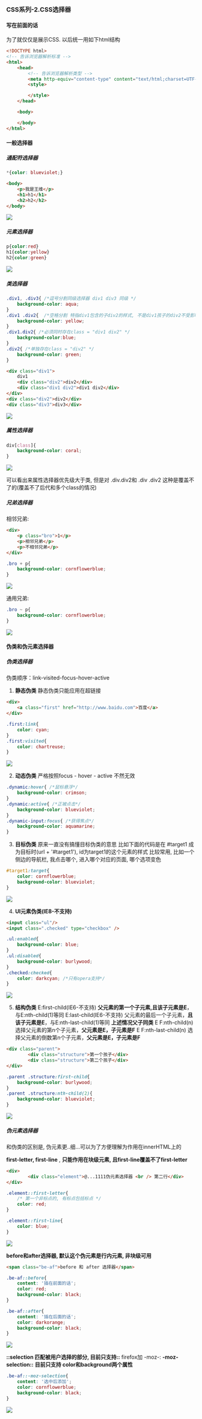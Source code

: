 ### CSS系列-2.CSS选择器

#### 写在前面的话
为了就仅仅是展示CSS. 以后统一用如下html结构

```html
<!DOCTYPE html>
<!-- 告诉浏览器解析标准 -->
<html>
    <head>
        <!-- 告诉浏览器解析类型 -->
        <meta http-equiv="content-type" content="text/html;charset=UTF-8">
        <style>

        </style>
    </head>

    <body>

    </body>
</html>
```

#### 一般选择器
##### 通配符选择器
```css
*{color: blueviolet;}
```
```html
<body>
    <p>我是王维</p>
    <h1>h1</h1>
    <h2>h2</h2>
</body>
```

![](https://174studio.com:17480/blog/wp-content/uploads/2018/09/cb2006297f469508019f3240d3433b77.png)

##### 元素选择器
```css
p{color:red}
h1{color:yellow}
h2{color:green}
```
![](https://174studio.com:17480/blog/wp-content/uploads/2018/09/45e991461d8e6fecb9cbecfff7906945.png)

##### 类选择器
```css
.div1, .div3{ /*逗号分割同级选择器 div1 div3 同级 */
	background-color: aqua;
}
.div1 .div2{  /*空格分割 特指div1包含的子div2的样式, 不是div1孩子的div2不受影响 */
	background-color: yellow;
}
.div1.div2{ /*必须同时存在class = "div1 div2" */
	background-color:blue;
}
.div2{ /*单独存在class = "div2" */
	background-color: green;
}
```

```html
<div class="div1">
	div1
	<div class="div2">div2</div>
	<div class="div1 div2">div1 div2</div>
</div>
<div class="div2">div2</div>
<div class="div3">div3</div>
```
![](https://174studio.com:17480/blog/wp-content/uploads/2018/09/028cf2dddc644e4f0d91e4def3057875.png)

#####  属性选择器
```css
div[class]{
	background-color: coral;
}
```
![](https://174studio.com:17480/blog/wp-content/uploads/2018/09/2ab3e0181f7d13088b75075cc420440d.png)

可以看出来属性选择器优先级大于类, 但是对 .div.div2和 .div .div2 这种是覆盖不了的(覆盖不了后代和多个class的情况)

#####  兄弟选择器
相邻兄弟:
```html
<div>
	<p class="bro">1</p>
	<p>相邻兄弟</p>
	<p>不相邻兄弟</p>
</div>
```
```css
.bro + p{
	background-color: cornflowerblue;
}
```

![](https://174studio.com:17480/blog/wp-content/uploads/2018/09/705076e8da46268b8abd51a4cbc3f43d.png)

通用兄弟:
```css
.bro ~ p{
	background-color: cornflowerblue;
}
```

![](https://174studio.com:17480/blog/wp-content/uploads/2018/09/234df5b524b56a193905224eb2d7e3ab.png)

#### 伪类和伪元素选择器
##### 伪类选择器
伪类顺序：link-visited-focus-hover-active

1. **静态伪类**
静态伪类只能应用在超链接
```html
<div>
	<a class="first" href="http://www.baidu.com">百度</a>
</div>
```
```css
.first:link{
	color: cyan;
}
.first:visited{
	color: chartreuse;
}
```
![](https://174studio.com:17480/blog/wp-content/uploads/2018/09/e08de520dc50cfbd6c00bfb9a9d5fef2.png)

2. **动态伪类**
严格按照focus - hover - active 不然无效
```css
.dynamic:hover{ /*鼠标悬浮*/
	background-color: crimson;
}
.dynamic:active{ /*正被点击*/
	background-color: blueviolet;
}
.dynamic-input:focus{ /*获得焦点*/
	background-color: aquamarine;
}
```
3. **目标伪类**
原来一直没有搞懂目标伪类的意思
比如下面的代码是在 #target1 成为目标时(url + '#target1'), id为target1的这个元素的样式
比较常用, 比如一个侧边的导航栏, 我点击哪个, 进入哪个对应的页面, 哪个选项变色
```css
#target1:target{
	color: cornflowerblue;
	background-color: blueviolet;
}
```
![](https://174studio.com:17480/blog/wp-content/uploads/2018/09/6a762b22dcfe4af11eab5a64abd1c3f2.png)

4. **UI元素伪类(IE8-不支持)**
```html
<input class="ul"/>
<input class=".checked" type="checkbox" />
```
```css
.ul:enabled{
	background-color: blue;
}
.ul:disabled{
	background-color: burlywood;
}
.checked:checked{
	color: darkcyan; /*只有opera支持*/
}
```
![](https://174studio.com:17480/blog/wp-content/uploads/2018/09/d4a3fc5c036a0318c0ee1f4c71c6267e.png)

5. **结构伪类**
E:first-child(IE6-不支持) **父元素的第一个子元素,且该子元素是E**，与E:nth-child(1)等同
E:last-child(IE6-不支持) 父元素的最后一个子元素，**且该子元素是E**，与E:nth-last-child(1)等同
**上述情况父子同类**
E F:nth-child(n)     选择父元素的第n个子元素，**父元素是E，子元素是F**
E F:nth-last-child(n)     选择父元素的倒数第n个子元素，**父元素是E，子元素是F**
```html
<div class="parent">
		<div class="structure">第一个孩子</div>
		<div class="structure">第二个孩子</div>
</div>
```
```css
.parent .structure:first-child{
	background-color: burlywood;
}
.parent .structure:nth-child(2){
	background-color: blueviolet;
}
```
![](https://174studio.com:17480/blog/wp-content/uploads/2018/09/afe86369643214c08fbaffb5e0533a1d.png)

##### 伪元素选择器
和伪类的区别是, 伪元素更..细...可以为了方便理解为作用在innerHTML上的

**first-letter, first-line** , **只能作用在块级元素, 且first-line覆盖不了first-letter**

```html
<div>
		<div class="element">@...1111伪元素选择器 <br /> 第二行</div>
</div>
```
```css
.element::first-letter{
	/* 第一个非标点的, 有标点包括标点 */
	color: red;
}

.element::first-line{
	color: blue;
}
```
![](https://174studio.com:17480/blog/wp-content/uploads/2018/09/83758b67cd863730e3b08ed645a6ef05.png)

**before和after选择器, 默认这个伪元素是行内元素, 非块级可用**
```html
<span class="be-af">before 和 after 选择器</span>
```
```css
.be-af::before{
	content: '插在前面的话';
	color: red;
	background-color: black;
}

.be-af::after{
	content: '插在后面的话';
	color: darkorange;
	background-color: black; 
}
```
![](https://174studio.com:17480/blog/wp-content/uploads/2018/09/c27dd6e49b610a7b8b9618d5c72ac847.png)

**::selection 匹配被用户选择的部分, 目前只支持::**
firefox加 -moz-: **-moz-selection::** **目前只支持 color和background两个属性**
```css
.be-af::-moz-selection{
	content: '选中后添加';
	color: cornflowerblue;
	background-color: black;
}
```
![](https://174studio.com:17480/blog/wp-content/uploads/2018/09/3994d11b59fe6247f8c1be0f11da241b.png)